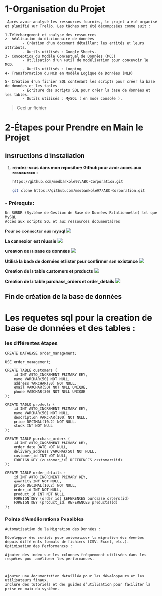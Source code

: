 
 # 1-Organisation du Projet
     Après avoir analysé les ressources fournies, le projet a été organisé et planifié sur Trello. Les tâches ont été décomposées comme suit :

	1-Téléchargement et analyse des ressources
	2- Réalisation du dictionnaire de données
            - Création d'un document détaillant les entités et leurs attributs.
            - Outils utilisés : Google Sheets.
	3- Conception du Modèle Conceptuel de Données (MCD)
            - Utilisation d'un outil de modélisation pour concevoir le MCD.
            - Outils utilisés : Looping.
	4- Transformation du MCD en Modèle Logique de Données (MLD)
            
	5- Création d'un fichier SQL contenant les scripts pour créer la base de données et les tables
            - Écriture des scripts SQL pour créer la base de données et les tables.
            - Outils utilisés : MySQL ( en mode console ).

> Ceci un fichier


# 2-Étapes pour Prendre en Main le Projet
## Instructions d'Installation



1. **rendez-vous dans mon repository Github pour avoir acces aux ressources :**
   ```bash
   https://github.com/medbankole97/ABC-Corporation.git

   git clone https://github.com/medbankole97/ABC-Corporation.git
   

  ### - Prérequis :
	Un SGBDR (Système de Gestion de Base de Données Relationnelle) tel que MySQL
	Accès aux scripts SQL et aux ressources documentaires

    

**Pour se connecter aux mysql**
![](./Images/connexionmysql.PNG)

**La connexion est réussie**
![](./Images/connReussi.PNG)

**Creation de la base de données**
![](./Images/1-createdb.PNG)

**Utilisé la bade de données et lister pour confirmer son existance**
![](./Images/etape1.PNG)

**Creation de la table customers et products**
![](./Images/etape2.PNG)

**Creation de la table purchase_orders et order_details**
![](./Images/etape3.PNG)

## Fin de création de la base de données



# Les requetes sql pour la creation de base de données et des tables :

### les différentes étapes

```créarion de la base de données
CREATE DATABASE order_management;
```

```utiliser la bdd
USE order_management;
```

```table customers
CREATE TABLE customers (
    id INT AUTO_INCREMENT PRIMARY KEY,
    name VARCHAR(50) NOT NULL,
    address VARCHAR(50) NOT NULL,
    email VARCHAR(50) NOT NULL UNIQUE,
    phone VARCHAR(30) NOT NULL UNIQUE
);
```
```table products
CREATE TABLE products (
    id INT AUTO_INCREMENT PRIMARY KEY,
    name VARCHAR(50) NOT NULL,
    description VARCHAR(100) NOT NULL,
    price DECIMAL(10,2) NOT NULL,
    stock INT NOT NULL
);
```
```table purchase_orders
CREATE TABLE purchase_orders (
    id INT AUTO_INCREMENT PRIMARY KEY,
    order_date DATE NOT NULL,
    delivery_address VARCHAR(50) NOT NULL,
    customer_id INT NOT NULL,
    FOREIGN KEY (customer_id) REFERENCES customers(id)
);
```
```table order_details
CREATE TABLE order_details (
    id INT AUTO_INCREMENT PRIMARY KEY,
    quantity INT NOT NULL,
    price DECIMAL(10,2) NOT NULL,
    order_id INT NOT NULL,
    product_id INT NOT NULL,
    FOREIGN KEY (order_id) REFERENCES purchase_orders(id),
    FOREIGN KEY (product_id) REFERENCES products(id)
);
```
  ### Points d’Améliorations Possibles
    Automatisation de la Migration des Données :

    Développer des scripts pour automatiser la migration des données depuis différents formats de fichiers (CSV, Excel, etc.).
    Optimisation des Performances :

    Ajouter des index sur les colonnes fréquemment utilisées dans les requêtes pour améliorer les performances.



    Ajouter une documentation détaillée pour les développeurs et les utilisateurs finaux.
    Inclure des tutoriels et des guides d’utilisation pour faciliter la prise en main du système.
